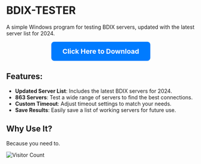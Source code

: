 # BDIX-TESTER
A simple Windows program for testing BDIX servers, updated with the latest server list for 2024.

<div align="center">
    <a href="https://github.com/shihabalter/BDIX-TESTER/releases/download/v1.0.2/BDIX_Tester.exe" style="display: inline-block; background-color: #007bff; color: white; padding: 15px 30px; font-size: 18px; text-decoration: none; border-radius: 8px; font-weight: bold;">
        Click Here to Download
    </a>
</div>

## Features:
- **Updated Server List**: Includes the latest BDIX servers for 2024.
- **863 Servers**: Test a wide range of servers to find the best connections.
- **Custom Timeout**: Adjust timeout settings to match your needs.
- **Save Results**: Easily save a list of working servers for future use.

## Why Use It?
Because you need to.

![Visitor Count](https://hits.sh/github.com/shihabalter/BDIX-TESTER.svg?style=flat-square)
